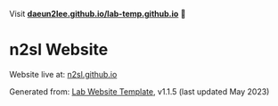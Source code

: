 Visit **[daeun2lee.github.io/lab-temp.github.io](https://daeun2lee.github.io/lab-temp.github.io)** 🚀


# n2sl Website

Website live at: [n2sl.github.io](https://fong-lab.github.io)

Generated from: [Lab Website Template](https://greene-lab.gitbook.io/lab-website-template-docs), v1.1.5 (last updated May 2023)
